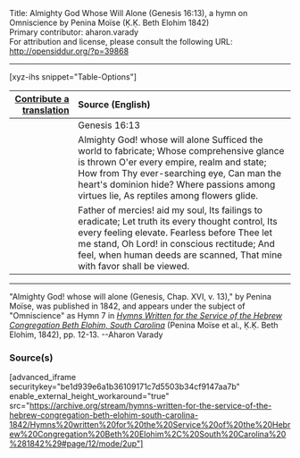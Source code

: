 <html>
<head></head>
<body>
Title: Almighty God Whose Will Alone (Genesis 16:13), a hymn on Omniscience by Penina Moïse (Ḳ.Ḳ. Beth Elohim 1842)<br />
Primary contributor: aharon.varady<br />
For attribution and license, please consult the following URL: <a href="http://opensiddur.org/?p=39868">http://opensiddur.org/?p=39868</a>
<p />
<hr />

[xyz-ihs snippet="Table-Options"]<table style="margin-left: auto;margin-right: auto;" class="draggable">
<thead><tr><th id="x" style="text-align: right;"><a href="/translate/" target="_blank" rel="noopener">Contribute a translation</a></th><th style="text-align: left;">Source (English)</th></tr></thead>
<tbody>
<tr><td style="vertical-align:top;">
<div class="liturgy" lang="he" style="text-align: right;">

</div></td>

<td style="vertical-align:top;">
<div class="english" lang="en" style="text-align: left;">
<span class="citation">Genesis 16:13</span>
</div></td></tr>


<tr><td style="vertical-align:top;">
<div class="liturgy" lang="he" style="text-align: right;">

</div></td>

<td style="vertical-align:top;">
<div class="english" lang="en" style="text-align: left;">
Almighty God! whose will alone 
Sufficed the world to fabricate; 
Whose comprehensive glance is thrown 
O'er every empire, realm and state; 
How from Thy ever-searching eye, 
Can man the heart's dominion hide? 
Where passions among virtues lie, 
As reptiles among flowers glide. 
</div></td></tr>


<tr><td style="vertical-align:top;">
<div class="liturgy" lang="he" style="text-align: right;">

</div></td>

<td style="vertical-align:top;">
<div class="english" lang="en" style="text-align: left;">
Father of mercies! aid my soul, 
Its failings to eradicate; 
Let truth its every thought control, 
Its every feeling elevate. 
Fearless before Thee let me stand, 
Oh Lord! in conscious rectitude; 
And feel, when human deeds are scanned, 
That mine with favor shall be viewed. 
</div></td></tr>
</tbody></table>

<hr />

"Almighty God! whose will alone (Genesis, Chap. XVI, v. 13)," by Penina Moïse, was published in 1842, and appears under the subject of "Omniscience" as Hymn 7 in <em><a href="/?p=39305">Hymns Written for the Service of the Hebrew Congregation Beth Elohim, South Carolina</a></em> (Penina Moïse et al., Ḳ.Ḳ. Beth Elohim, 1842), pp. 12-13. --Aharon Varady

<h3>Source(s)</h3>

[advanced_iframe securitykey="be1d939e6a1b36109171c7d5503b34cf9147aa7b" enable_external_height_workaround="true" src="https://archive.org/stream/hymns-written-for-the-service-of-the-hebrew-congregation-beth-elohim-south-carolina-1842/Hymns%20written%20for%20the%20Service%20of%20the%20Hebrew%20Congregation%20Beth%20Elohim%2C%20South%20Carolina%20%281842%29#page/12/mode/2up"]

&nbsp; 
</body>
</html>